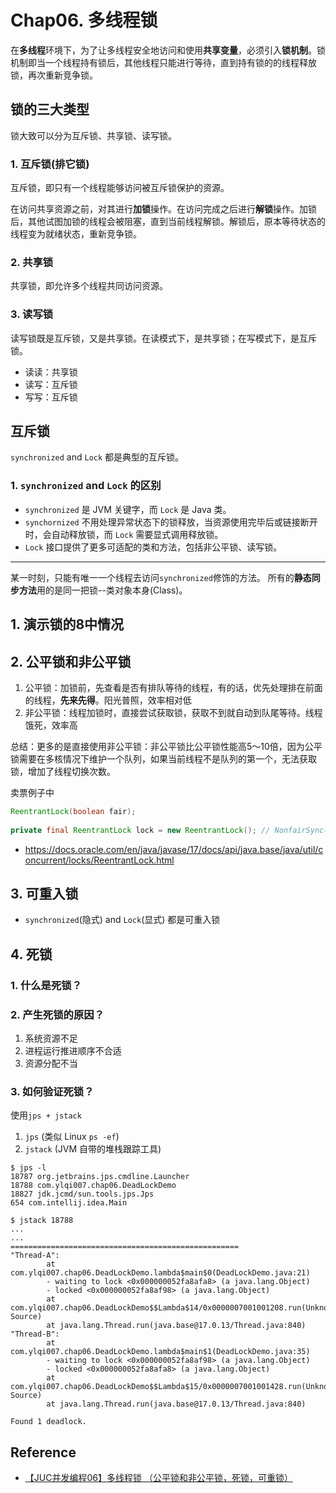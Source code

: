 # Chap06. 多线程锁
在**多线程**环境下，为了让多线程安全地访问和使用**共享变量**，必须引入**锁机制**。锁机制即当一个线程持有锁后，其他线程只能进行等待，直到持有锁的的线程释放锁，再次重新竞争锁。

## 锁的三大类型
锁大致可以分为互斥锁、共享锁、读写锁。

### 1. 互斥锁(排它锁)
互斥锁，即只有一个线程能够访问被互斥锁保护的资源。

在访问共享资源之前，对其进行**加锁**操作。在访问完成之后进行**解锁**操作。加锁后，其他试图加锁的线程会被阻塞，直到当前线程解锁。解锁后，原本等待状态的线程变为就绪状态，重新竞争锁。

### 2. 共享锁
共享锁，即允许多个线程共同访问资源。

### 3. 读写锁
读写锁既是互斥锁，又是共享锁。在读模式下，是共享锁；在写模式下，是互斥锁。
* 读读：共享锁
* 读写：互斥锁
* 写写：互斥锁


## 互斥锁
`synchronized` and `Lock` 都是典型的互斥锁。

### 1. `synchronized` and `Lock` 的区别
* `synchronized` 是 JVM 关键字，而 `Lock` 是 Java 类。
* `synchornized` 不用处理异常状态下的锁释放，当资源使用完毕后或链接断开时，会自动释放锁，而 `Lock` 需要显式调用释放锁。
* `Lock` 接口提供了更多可适配的类和方法，包括非公平锁、读写锁。


---



某一时刻，只能有唯一一个线程去访问`synchronized`修饰的方法。
所有的**静态同步方法**用的是同一把锁--类对象本身(Class)。


## 1. 演示锁的8中情况


## 2. 公平锁和非公平锁
1. 公平锁：加锁前，先查看是否有排队等待的线程，有的话，优先处理排在前面的线程，**先来先得**。阳光普照，效率相对低
2. 非公平锁：线程加锁时，直接尝试获取锁，获取不到就自动到队尾等待。线程饿死，效率高

总结：更多的是直接使用非公平锁：非公平锁比公平锁性能高5～10倍，因为公平锁需要在多核情况下维护一个队列，如果当前线程不是队列的第一个，无法获取锁，增加了线程切换次数。

卖票例子中
```java
ReentrantLock(boolean fair);
   
private final ReentrantLock lock = new ReentrantLock(); // NonfairSync()
```

* https://docs.oracle.com/en/java/javase/17/docs/api/java.base/java/util/concurrent/locks/ReentrantLock.html


## 3. 可重入锁
* `synchronized`(隐式) and `Lock`(显式) 都是可重入锁


## 4. 死锁
### 1. 什么是死锁？
### 2. 产生死锁的原因？
   1. 系统资源不足
   2. 进程运行推进顺序不合适
   3. 资源分配不当

### 3. 如何验证死锁？
使用`jps + jstack`
1. `jps` (类似 Linux `ps -ef`)
2. `jstack` (JVM 自带的堆栈跟踪工具)
```
$ jps -l
18787 org.jetbrains.jps.cmdline.Launcher
18788 com.ylqi007.chap06.DeadLockDemo
18827 jdk.jcmd/sun.tools.jps.Jps
654 com.intellij.idea.Main

$ jstack 18788
...
...
===================================================
"Thread-A":
        at com.ylqi007.chap06.DeadLockDemo.lambda$main$0(DeadLockDemo.java:21)
        - waiting to lock <0x000000052fa8afa8> (a java.lang.Object)
        - locked <0x000000052fa8af98> (a java.lang.Object)
        at com.ylqi007.chap06.DeadLockDemo$$Lambda$14/0x0000007001001208.run(Unknown Source)
        at java.lang.Thread.run(java.base@17.0.13/Thread.java:840)
"Thread-B":
        at com.ylqi007.chap06.DeadLockDemo.lambda$main$1(DeadLockDemo.java:35)
        - waiting to lock <0x000000052fa8af98> (a java.lang.Object)
        - locked <0x000000052fa8afa8> (a java.lang.Object)
        at com.ylqi007.chap06.DeadLockDemo$$Lambda$15/0x0000007001001428.run(Unknown Source)
        at java.lang.Thread.run(java.base@17.0.13/Thread.java:840)

Found 1 deadlock.
```


## Reference
* [【JUC并发编程06】多线程锁 （公平锁和非公平锁，死锁，可重锁）](https://blog.csdn.net/xt199711/article/details/122770046?spm=1001.2014.3001.5501)